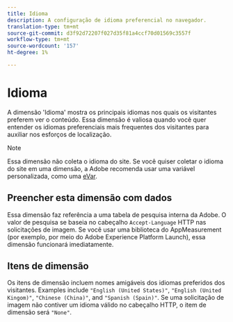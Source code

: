 ```yaml
---
title: Idioma
description: A configuração de idioma preferencial no navegador.
translation-type: tm+mt
source-git-commit: d3f92d72207f027d35f81a4ccf70d01569c3557f
workflow-type: tm+mt
source-wordcount: '157'
ht-degree: 1%

---
```



# Idioma

A dimensão &#39;Idioma&#39; mostra os principais idiomas nos quais os visitantes preferem ver o conteúdo. Essa dimensão é valiosa quando você quer entender os idiomas preferenciais mais frequentes dos visitantes para auxiliar nos esforços de localização.

>[!NOTE]
>
>Essa dimensão não coleta o idioma do site. Se você quiser coletar o idioma do site em uma dimensão, a Adobe recomenda usar uma variável personalizada, como uma [eVar](evar.md).

## Preencher esta dimensão com dados

Essa dimensão faz referência a uma tabela de pesquisa interna da Adobe. O valor de pesquisa se baseia no cabeçalho `Accept-Language` HTTP nas solicitações de imagem. Se você usar uma biblioteca do AppMeasurement (por exemplo, por meio do Adobe Experience Platform Launch), essa dimensão funcionará imediatamente.

## Itens de dimensão

Os itens de dimensão incluem nomes amigáveis dos idiomas preferidos dos visitantes. Examples include `"English (United States)"`, `"English (United Kingom)"`, `"Chinese (China)"`, and `"Spanish (Spain)"`. Se uma solicitação de imagem não contiver um idioma válido no cabeçalho HTTP, o item de dimensão será `"None"`.
